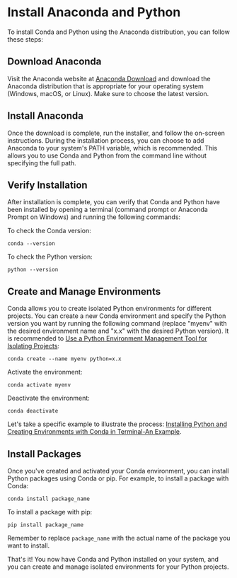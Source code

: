 # Install Anaconda and Python

To install Conda and Python using the Anaconda distribution, you can follow these steps:

## Download Anaconda

Visit the Anaconda website at [Anaconda Download](https://www.anaconda.com/products/distribution) and download the Anaconda distribution that is appropriate for your operating system (Windows, macOS, or Linux). Make sure to choose the latest version.

## Install Anaconda

Once the download is complete, run the installer, and follow the on-screen instructions. During the installation process, you can choose to add Anaconda to your system's PATH variable, which is recommended. This allows you to use Conda and Python from the command line without specifying the full path.

## Verify Installation

After installation is complete, you can verify that Conda and Python have been installed by opening a terminal (command prompt or Anaconda Prompt on Windows) and running the following commands:

To check the Conda version:

```
conda --version
```

To check the Python version:

```
python --version
```

## Create and Manage Environments

Conda allows you to create isolated Python environments for different projects. You can create a new Conda environment and specify the Python version you want by running the following command (replace "myenv" with the desired environment name and "x.x" with the desired Python version). It is recommended to [Use a Python Environment Management Tool for Isolating Projects](/doc/quick_start/python_environment_management.md):

```
conda create --name myenv python=x.x
```

Activate the environment:

```
conda activate myenv
```

Deactivate the environment:

```
conda deactivate
```

Let's take a specific example to illustrate the process: [Installing Python and Creating Environments with Conda in Terminal-An Example](/doc/quick_start/example_of_install_python_with_conda.md).

## Install Packages

Once you've created and activated your Conda environment, you can install Python packages using Conda or pip. For example, to install a package with Conda:

```
conda install package_name
```

To install a package with pip:

```
pip install package_name
```

Remember to replace `package_name` with the actual name of the package you want to install.

That's it! You now have Conda and Python installed on your system, and you can create and manage isolated environments for your Python projects.
